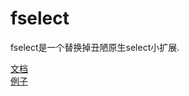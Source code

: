 # fselect
fselect是一个替换掉丑陋原生select小扩展.

<div><a href="http://meihangbo.github.io/fselect/doc/doc.html" target="_blank">文档</a></div>

<div><a href="http://meihangbo.github.io/fselect/demo/example.html" target="_blank">例子</a></div>
